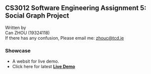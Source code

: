 ## CS3012 Software Engineering Assignment 5: **Social Graph Project**  

Written by  
Can ZHOU (19324118)  
If there has any confusion, Please email me: zhouc@tcd.ie

### Showcase
- A websit for live demo.
- Click here for latest **[Live Demo](https://can-zhou.github.io/CS3012/index.html)**